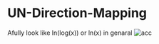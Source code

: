 # UN-Direction-Mapping

Afully look like ln(log(x)) or ln(x) in genaral
![acc](https://github.com/Layinginabliss/UN-Direction-Mapping/assets/83724924/ceb943b5-1a0f-4957-9655-a7e94411147b)
